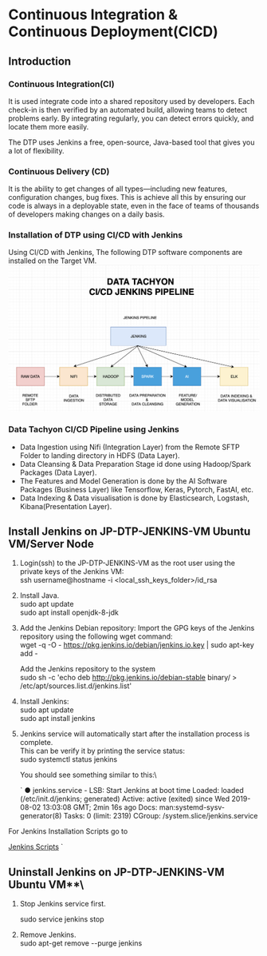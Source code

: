 # Continuous Integration & Continuous Deployment(CICD)

## Introduction

### Continuous Integration(CI)
It is used integrate code into a shared repository used by developers. 
Each check-in is then verified by an automated build, allowing teams to detect problems early. By integrating regularly, you can detect errors quickly, and locate them more easily.

The DTP uses Jenkins a free, open-source, Java-based tool that gives you a lot of flexibility.

### Continuous Delivery (CD)
It is the ability to get changes of all types—including new features, configuration changes, bug fixes. This is achieve all this by ensuring our code is always in a deployable state, even in the face of teams of thousands of developers making changes on a daily basis.

### Installation of DTP using CI/CD with Jenkins

Using CI/CD with Jenkins, The following DTP software components are installed on the Target VM.
![DTP CICD Pipeline](/cicd/images/dtp-cicd-pipeline.png)

### Data Tachyon CI/CD Pipeline using Jenkins

* Data Ingestion using Nifi (Integration Layer) from the Remote SFTP Folder to landing directory in HDFS (Data Layer).
* Data Cleansing & Data Preparation Stage id done using Hadoop/Spark Packages (Data Layer).
* The Features and Model Generation is done by the AI Software Packages (Business Layer) like Tensorflow, Keras, Pytorch, FastAI, etc.
* Data Indexing & Data visualisation is done by Elasticsearch, Logstash, Kibana(Presentation Layer).

## Install Jenkins on JP-DTP-JENKINS-VM Ubuntu VM/Server Node

1. Login(ssh) to the JP-DTP-JENKINS-VM as the root user using the private keys of the Jenkins VM:\
      ssh username@hostname  -i <local_ssh_keys_folder>/id_rsa

2. Install Java.\
   sudo apt update \
   sudo apt install openjdk-8-jdk

3. Add the Jenkins Debian repository:
   Import the GPG keys of the Jenkins repository using the following wget command:\
   wget -q -O - https://pkg.jenkins.io/debian/jenkins.io.key | sudo apt-key add -

   Add the Jenkins repository to the system\
   sudo sh -c 'echo deb http://pkg.jenkins.io/debian-stable binary/ > /etc/apt/sources.list.d/jenkins.list'

4. Install Jenkins:\
   sudo apt update\
   sudo apt install jenkins

5. Jenkins service will automatically start after the installation process is complete. \
   This can be verify it by printing the service status: \
   sudo systemctl status jenkins

   You should see something similar to this:\

    `   ● jenkins.service - LSB: Start Jenkins at boot time
       Loaded: loaded (/etc/init.d/jenkins; generated)
       Active: active (exited) since Wed 2019-08-02 13:03:08 GMT; 2min 16s ago
           Docs: man:systemd-sysv-generator(8)
           Tasks: 0 (limit: 2319)
       CGroup: /system.slice/jenkins.service

For Jenkins Installation Scripts go to

[Jenkins Scripts](/cicd/jenkins/scripts/jenkins_installation.sh)     `

## Uninstall Jenkins on JP-DTP-JENKINS-VM Ubuntu VM**\

1. Stop Jenkins service first.

   sudo service jenkins stop

2. Remove Jenkins. \
   sudo apt-get remove --purge jenkins







 




